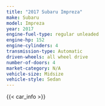 ```yaml
---
title: "2017 Subaru Impreza"
make: Subaru
model: Impreza
year: 2017
engine-fuel-type: regular unleaded
engine-hp: 152
engine-cylinders: 4
transmission-type: Automatic
driven-wheels: all wheel drive
number-of-doors: 4
market-category: N/A
vehicle-size: Midsize
vehicle-style: Sedan
---
```


{{< car_info >}}
